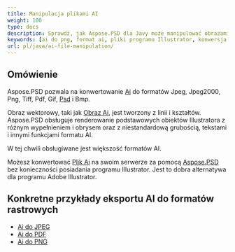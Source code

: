 ```yaml
---
title: Manipulacja plikami AI
weight: 100
type: docs
description: Sprawdź, jak Aspose.PSD dla Javy może manipulować obrazami AI
keywords: [ai do png, format ai, pliki programu Illustrator, konwersja Illustratora, ai do pdf, ai do jpg, ai do tiff, ai do psd, api psd, java, przykład kodu]
url: pl/java/ai-file-manipulation/
---
```


## **Omówienie**
Aspose.PSD pozwala na konwertowanie [Ai](/psd/pl/net/ai-adobe-illustrator-format/) do formatów Jpeg, Jpeg2000, Png, Tiff, Pdf, Gif, [Psd](https://reference.aspose.com/psd/java/com.aspose.psd.fileformats.psd/psdimage/) i Bmp.

Obraz wektorowy, taki jak [Obraz Ai](https://reference.aspose.com/psd/java/com.aspose.psd.fileformats.ai/aiimage), jest tworzony z linii i kształtów. Aspose.PSD obsługuje renderowanie podstawowych obiektów Illustratora z różnym wypełnieniem i obrysem oraz z niestandardową grubością, tekstami i innymi funkcjami formatu AI.

W tej chwili obsługiwane jest większość formatów AI.

Możesz konwertować [Plik Ai](/psd/pl/net/ai-adobe-illustrator-format/) na swoim serwerze za pomocą [Aspose.PSD](https://products.aspose.com/psd/java) bez konieczności posiadania programu Illustrator. Jest to dobra alternatywa dla programu Adobe Illustrator.

## **Konkretne przykłady eksportu AI do formatów rastrowych**
- [Ai do JPEG](/psd/pl/java/convert/ai-to-jpg/)
- [Ai do PDF](/psd/pl/java/convert/ai-to-pdf/)
- [Ai do PNG](/psd/pl/java/convert/ai-to-png/)
